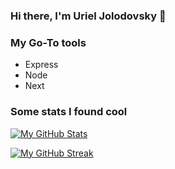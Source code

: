 ### Hi there, I'm Uriel Jolodovsky 👋


### My Go-To tools

- Express
- Node
- Next


### Some stats I found cool

[![My GitHub Stats](https://github-readme-stats.vercel.app/api?username=UrielJolodovsky&count_private=true&show_icons=true&theme=dark)](https://github.com/UrielJolodovsky)

[![My GitHub Streak](https://github-readme-streak-stats.herokuapp.com/?user=UrielJolodovsky&theme=dark)](https://git.io/streak-stats)
<!--
**UrielJolodovsky/UrielJolodovsky** is a ✨ _special_ ✨ repository because its `README.md` (this file) appears on your GitHub profile.

Here are some ideas to get you started:

- 🔭 I’m currently working on ...
- 🌱 I’m currently learning ...
- 👯 I’m looking to collaborate on ...
- 🤔 I’m looking for help with ...
- 💬 Ask me about ...
- 📫 How to reach me: ...
- 😄 Pronouns: ...
- ⚡ Fun fact: ...
-->
